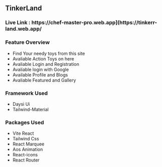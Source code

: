 ## TinkerLand

<h3> Live Link : https://chef-master-pro.web.app](https://tinkerr-land.web.app/ </h3>

<h3>Feature Overview</h3>


- Find Your needy toys from this site
- Avaliable Action Toys on here
- Avaliable Login and Registration 
- Avaliable login with Google
- Available Profile and Blogs
- Avaliable Featured and Gallery


<h3>Framework Used</h3>

- Daysi Ui
- Tailwind-Material


<h3>Packages Used</h3>


- Vite React
- Tailwind Css
- React Marquee
- Aos Animation
- React-icons
- React Router
